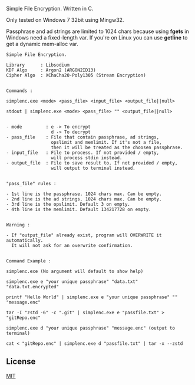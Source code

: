 Simple File Encryption. Written in C.

Only tested on Windows 7 32bit using Mingw32.

Passphrase and ad strings are limited to 1024 chars because using **fgets** in Windows need a fixed-length var. If you're on Linux you can use **getline** to get a dynamic mem-alloc var.

```
Simple File Encryption.

Library      : Libsodium
KDF Algo     : Argon2 (ARGON2ID13)
Cipher Algo  : XChaCha20-Poly1305 (Stream Encryption)


Commands :

simplenc.exe <mode> <pass_file> <input_file> <output_file||null>

stdout | simplenc.exe <mode> <pass_file> "" <output_file||null>


- mode         : e -> To encrypt
                 d -> To decrypt
- pass_file    : File that contain passphrase, ad strings,
                 opslimit and memlimit. If it's not a file,
                 then it will be treated as the choosen passphrase.
- input_file   : File to process. If not provided / empty,
                 will process stdin instead.
- output_file  : File to save result to. If not provided / empty,
                 will output to terminal instead.


"pass_file" rules :

- 1st line is the passphrase. 1024 chars max. Can be empty.
- 2nd line is the ad strings. 1024 chars max. Can be empty.
- 3rd line is the opslimit. Default 3 on empty.
- 4th line is the memlimit. Default 134217728 on empty.


Warning :

- If "output_file" already exist, program will OVERWRITE it automatically.
  It will not ask for an overwrite confirmation.


Command Example :

simplenc.exe (No argument will default to show help)

simplenc.exe e "your unique passphrase" "data.txt" "data.txt.encrypted"

printf "Hello World" | simplenc.exe e "your unique passphrase" "" "message.enc"

tar -I "zstd -6" -c ".git" | simplenc.exe e "passfile.txt" > "gitRepo.enc"

simplenc.exe d "your unique passphrase" "message.enc" (output to terminal)

cat < "gitRepo.enc" | simplenc.exe d "passfile.txt" | tar -x --zstd
```

## License

[MIT](https://github.com/A99US/simple_file_encryption/blob/main/LICENSE)
